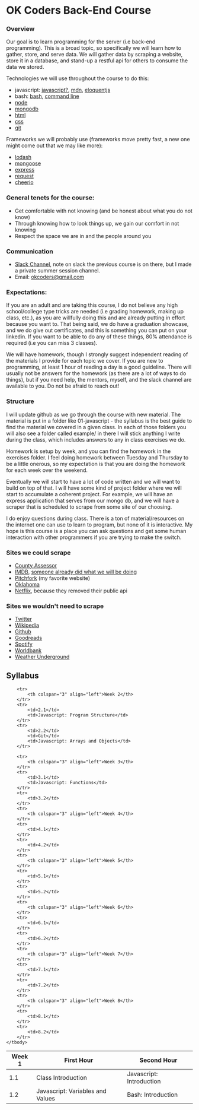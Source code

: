 # OK Coders Back-End Course

### Overview

Our goal is to learn programming for the server (i.e back-end programming). This
is a broad topic, so specifically we will learn how to gather, store, and serve
data. We will gather data by scraping a website, store it in a database, and
stand-up a restful api for others to consume the data we stored.

Technologies we will use throughout the course to do this:

- javascript: [javascript?](https://www.javascript.com/), [mdn](https://developer.mozilla.org/en-US/docs/Web/JavaScript), [eloquentjs](http://eloquentjavascript.net/)
- bash: [bash](https://www.gnu.org/software/bash/), [command line](http://linuxcommand.org/tlcl.php)
- [node](https://nodejs.org/en/)
- [mongodb](https://www.mongodb.com/)
- [html](https://developer.mozilla.org/en-US/docs/Web/HTML)
- [css](https://developer.mozilla.org/en-US/docs/Web/CSS)
- [git](http://rogerdudler.github.io/git-guide/)

Frameworks we will probably use (frameworks move pretty fast, a new one might
come out that we may like more):

- [lodash](https://lodash.com/)
- [mongoose](http://mongoosejs.com/)
- [express](http://expressjs.com/)
- [request](https://github.com/request/request)
- [cheerio](https://github.com/cheeriojs/cheerio)

### General tenets for the course:

  - Get comfortable with not knowing (and be honest about what you do not know)
  - Through knowing how to look things up, we gain our comfort in not knowing
  - Respect the space we are in and the people around you

### Communication

- [Slack Channel](https://okcokcoders.slack.com), note on slack the previous course is
  on there, but I made a private summer session channel.
- Email: okcoders@gmail.com

### Expectations:

If you are an adult and are taking this course, I do not believe any high
school/college type tricks are needed (i.e grading homework, making up
class, etc.), as you are willfully doing this and are already putting in effort
because you want to. That being said, we do have a graduation showcase, and we
do give out certificates, and this is something you can put on your linkedin. If
you want to be able to do any of these things, 80% attendance is required (i.e you
can miss 3 classes).

We will have homework, though I strongly suggest independent reading of the
materials I provide for each topic we cover. If you are new to programming, at
least 1 hour of reading a day is a good guideline. There will usually not be answers
for the homework (as there are a lot of ways to do things), but if you need
help, the mentors, myself, and the slack channel are available to you. Do not be
afraid to reach out!

### Structure

I will update github as we go through the course with new material. The material
is put in a folder like 01-javascript - the syllabus is the best guide to find
the material we covered in a given class. In each of those folders you will also
see a folder called example/ in there I will stick anything I write during the
class, which includes answers to any in class exercises we do.

Homework is setup by week, and you can find the homework in the exercises
folder. I feel doing homework between Tuesday and Thursday to be a little
onerous, so my expectation is that you are doing the homework for each week over
the weekend.

Eventually we will start to have a lot of code written and we will want to build
on top of that. I will have some kind of project folder where we will start to
accumulate a coherent project. For example, we will have an express application
that serves from our mongo db, and we will have a scraper that is scheduled to
scrape from some site of our choosing.

I do enjoy questions during class. There is a ton of material/resources on the
internet one can use to learn to program, but none of it is interactive. My hope
is this course is a place you can ask questions and get some human interaction
with other programmers if you are trying to make the switch.

### Sites we could scrape

- [County Assessor](http://www.oklahomacounty.org/assessor/SearchMethod.htm)
- [IMDB](http://www.imdb.com/), [someone already did what we will be doing](http://www.omdbapi.com/)
- [Pitchfork](http://pitchfork.com/) (my favorite website)
- [Oklahoma](https://www.ok.gov/)
- [Netflix](https://www.netflix.com/), because they removed their public api

### Sites we wouldn't need to scrape

- [Twitter](https://dev.twitter.com/overview/documentation)
- [Wikipedia](https://www.mediawiki.org/wiki/API:Main_page)
- [Github](https://api.github.com/)
- [Goodreads](https://www.goodreads.com/api)
- [Spotify](https://developer.spotify.com/web-api/migration-guide/)
- [Worldbank](http://data.worldbank.org/developers)
- [Weather Underground](https://www.wunderground.com/weather/api/)

## Syllabus

<table>
	<thead>
		<tr>
			<th>Week 1</th>
			<th>First Hour</th>
			<th>Second Hour</th>
		</tr>
	</thead>
	<tbody>
		<tr>
			<td>1.1</td>
			<td>Class Introduction</td>
			<td>Javascript: Introduction</td>
		</tr>
		<tr>
			<td>1.2</td>
			<td>Javascript: Variables and Values</td>
			<td>Bash: Introduction</td>
		</tr>

		<tr>
			<th colspan="3" align="left">Week 2</th>
		</tr>
		<tr>
			<td>2.1</td>
			<td>Javascript: Program Structure</td>
		</tr>
		<tr>
			<td>2.2</td>
			<td>Git</td>
			<td>Javascript: Arrays and Objects</td>
		</tr>

		<tr>
			<th colspan="3" align="left">Week 3</th>
		</tr>
		<tr>
			<td>3.1</td>
			<td>Javascript: Functions</td>
		</tr>
		<tr>
			<td>3.2</td>
		</tr>
		<tr>
			<th colspan="3" align="left">Week 4</th>
		</tr>
		<tr>
			<td>4.1</td>
		</tr>
		<tr>
			<td>4.2</td>
		</tr>
		<tr>
			<th colspan="3" align="left">Week 5</th>
		</tr>
		<tr>
			<td>5.1</td>
		</tr>
		<tr>
			<td>5.2</td>
		</tr>
		<tr>
			<th colspan="3" align="left">Week 6</th>
		</tr>
		<tr>
			<td>6.1</td>
		</tr>
		<tr>
			<td>6.2</td>
		</tr>
		<tr>
			<th colspan="3" align="left">Week 7</th>
		</tr>
		<tr>
			<td>7.1</td>
		</tr>
		<tr>
			<td>7.2</td>
		</tr>
		<tr>
			<th colspan="3" align="left">Week 8</th>
		</tr>
		<tr>
			<td>8.1</td>
		</tr>
		<tr>
			<td>8.2</td>
		</tr>
	</tbody>
</table>

